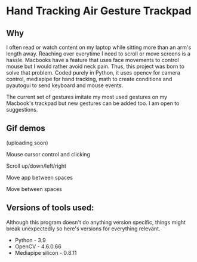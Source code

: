 # Hand Tracking Air Gesture Trackpad

## Why

I often read or watch content on my laptop while sitting more than an arm's length away. Reaching over everytime I need to scroll or move screens is a hassle. Macbooks have a feature that uses face movements to control mouse but I would rather avoid neck pain. Thus, this project was born to solve that problem. Coded purely in Python, it uses opencv for camera control, mediapipe for hand tracking, math to create conditions and pyautogui to send keyboard and mouse events.

The current set of gestures imitate my most used gestures on my Macbook's trackpad but new gestures can be added too. I am open to suggestions.

## Gif demos

(uploading soon)

Mouse cursor control and clicking

Scroll up/down/left/right

Move app between spaces

Move between spaces

## Versions of tools used:

Although this program doesn't do anything version specific, things might break unexpectedly so here's versions for everything relevant.

* Python - 3.9
* OpenCV - 4.6.0.66
* Mediapipe silicon - 0.8.11
